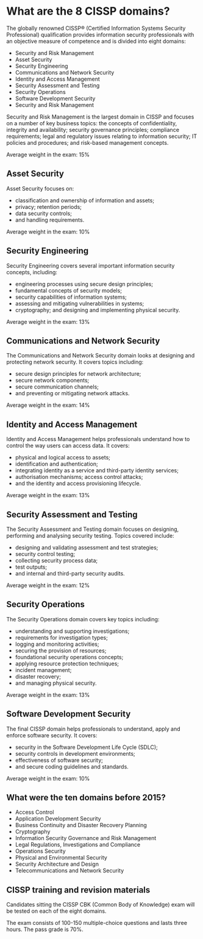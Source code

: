 # What are the 8 CISSP domains? 

The globally renowned CISSP® (Certified Information Systems Security Professional) qualification provides information security professionals with an objective measure of competence and is divided into eight domains:

* Security and Risk Management
* Asset Security
* Security Engineering
* Communications and Network Security
* Identity and Access Management
* Security Assessment and Testing
* Security Operations
* Software Development Security
* Security and Risk Management

Security and Risk Management is the largest domain in CISSP and focuses on a number of key business topics: the concepts of confidentiality, integrity and availability; security governance principles; compliance requirements; legal and regulatory issues relating to information security; IT policies and procedures; and risk-based management concepts.

Average weight in the exam: 15%

## Asset Security

Asset Security focuses on: 
* classification and ownership of information and assets; 
* privacy; retention periods; 
* data security controls; 
* and handling requirements.

Average weight in the exam: 10%

## Security Engineering
Security Engineering covers several important information security concepts, including: 
* engineering processes using secure design principles; 
* fundamental concepts of security models; 
* security capabilities of information systems; 
* assessing and mitigating vulnerabilities in systems; 
* cryptography; and designing and implementing physical security.

Average weight in the exam: 13%

## Communications and Network Security
The Communications and Network Security domain looks at designing and protecting network security. It covers topics including: 
* secure design principles for network architecture; 
* secure network components; 
* secure communication channels; 
* and preventing or mitigating network attacks.

Average weight in the exam: 14%

## Identity and Access Management
Identity and Access Management helps professionals understand how to control the way users can access data. It covers: 
* physical and logical access to assets; 
* identification and authentication; 
* integrating identity as a service and third-party identity services; 
* authorisation mechanisms; access control attacks; 
* and the identity and access provisioning lifecycle.

Average weight in the exam: 13%

## Security Assessment and Testing
The Security Assessment and Testing domain focuses on designing, performing and analysing security testing. Topics covered include:
* designing and validating assessment and test strategies; 
* security control testing; 
* collecting security process data; 
* test outputs; 
* and internal and third-party security audits.

Average weight in the exam: 12%

## Security Operations
The Security Operations domain covers key topics including: 
* understanding and supporting investigations; 
* requirements for investigation types; 
* logging and monitoring activities; 
* securing the provision of resources; 
* foundational security operations concepts; 
* applying resource protection techniques; 
* incident management; 
* disaster recovery; 
* and managing physical security.

Average weight in the exam: 13%

## Software Development Security
The final CISSP domain helps professionals to understand, apply and enforce software security. It covers: 
* security in the Software Development Life Cycle (SDLC); 
* security controls in development environments; 
* effectiveness of software security; 
* and secure coding guidelines and standards.

Average weight in the exam: 10%

## What were the ten domains before 2015?

* Access Control
* Application Development Security
* Business Continuity and Disaster Recovery Planning
* Cryptography
* Information Security Governance and Risk Management
* Legal Regulations, Investigations and Compliance
* Operations Security
* Physical and Environmental Security
* Security Architecture and Design
* Telecommunications and Network Security

## CISSP training and revision materials
Candidates sitting the CISSP CBK (Common Body of Knowledge) exam will be tested on each of the eight domains.

The exam consists of 100-150 multiple-choice questions and lasts three hours. The pass grade is 70%.
